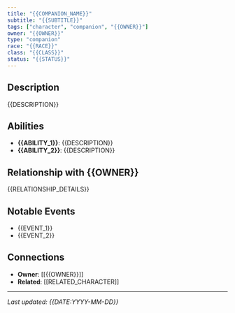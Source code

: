 ```yaml
---
title: "{{COMPANION_NAME}}"
subtitle: "{{SUBTITLE}}"
tags: ["character", "companion", "{{OWNER}}"]
owner: "{{OWNER}}"
type: "companion"
race: "{{RACE}}"
class: "{{CLASS}}"
status: "{{STATUS}}"
---
```


## Description
{{DESCRIPTION}}

## Abilities
- **{{ABILITY_1}}**: {{DESCRIPTION}}
- **{{ABILITY_2}}**: {{DESCRIPTION}}

## Relationship with {{OWNER}}
{{RELATIONSHIP_DETAILS}}

## Notable Events
- {{EVENT_1}}
- {{EVENT_2}}

## Connections
- **Owner**: [[{{OWNER}}]]
- **Related**: [[RELATED_CHARACTER]]

---
*Last updated: {{DATE:YYYY-MM-DD}}*
